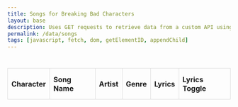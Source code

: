 ```yaml
---
title: Songs for Breaking Bad Characters
layout: base
description: Uses GET requests to retrieve data from a custom API using SQLite and served on our Flask backend.
permalink: /data/songs
tags: [javascript, fetch, dom, getElementID, appendChild]
---
```

<!DOCTYPE html>
<html>
<head>
  <style>
    /* Style for the table */
    table {
      width: 100%;
      border-collapse: collapse;
      margin: 20px 0;
      white-space: pre-line;
      display: block;
    }

    table th {
      background-color: #f2f2f2;
      font-weight: bold;
      white-space: pre-line;
    }

    table th, table td {
      border: 1px solid #ddd;
      padding: 8px;
      text-align: left;
      white-space: pre-line;
      height: 70px;
      overflow-y: scroll;
    }
  </style>
</head>
<body>
  <!-- HTML table for displaying data -->
  <table>
    <thead>
      <tr>
        <th>Character</th>
        <th>Song Name</th>
        <th>Artist</th>
        <th>Genre</th>
        <th>Lyrics</th>
        <th>Lyrics Toggle</th>
      </tr>
    </thead>
    <tbody id="result">
      <!-- Data will be populated here -->
    </tbody>
  </table>

  <script>
    // Function to toggle lyrics visibility
    function toggleLyrics(row) {
      const lyricsCell = row.querySelector('.lyrics-cell');
      lyricsCell.classList.toggle('show-lyrics');
    }

    // Fetch data from the API
    const apiUrl = "https://awsrags-flask.stu.nighthawkcodingsociety.com/api/song/";

    fetch(apiUrl)
      .then(response => {
        if (!response.ok) {
          throw new Error('Network response was not ok');
        }
        return response.json();
      })
      .then(data => {
        const resultContainer = document.getElementById("result");

        data.forEach(Song => {
          const row = document.createElement("tr");
          row.innerHTML = `
            <td>${Song.character}</td>
            <td>${Song.song_name}</td>
            <td>${Song.artist}</td>
            <td>${Song.genre}</td>
            <td class="lyrics-cell">${Song.lyrics}</td>
            <td><button onclick="toggleLyrics(this.parentNode.parentNode)">Toggle Lyrics</button></td>
          `;
          resultContainer.appendChild(row);
        });
      })
      .catch(error => {
        console.error("Error fetching data:", error);
      });
  </script>
</body>
</html>
